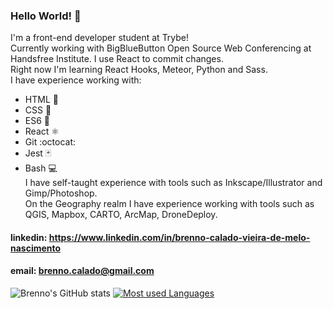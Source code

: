 ### Hello World! 👋

I'm a front-end developer student at Trybe!  
Currently working with BigBlueButton Open Source Web Conferencing at Handsfree Institute. I use React to commit changes.  
Right now I'm learning React Hooks, Meteor, Python and Sass.  
I have experience working with:
  * HTML :orange_book:
  * CSS :blue_book:
  * ES6 :ledger:
  * React ⚛️
  * Git :octocat:
  * Jest 🃏
  * Bash 💻  
I have self-taught experience with tools such as Inkscape/Illustrator and Gimp/Photoshop.  
On the Geography realm I have experience working with tools such as QGIS, Mapbox, CARTO, ArcMap, DroneDeploy.

#### linkedin: https://www.linkedin.com/in/brenno-calado-vieira-de-melo-nascimento
#### email: brenno.calado@gmail.com
<!--
**brenno-calado/brenno-calado** is a ✨ _special_ ✨ repository because its `README.md` (this file) appears on your GitHub profile.

Here are some ideas to get you started:

- 🔭 I’m currently working on ...
- 🌱 I’m currently learning ...
- 👯 I’m looking to collaborate on ...
- 🤔 I’m looking for help with ...
- 💬 Ask me about ...
- 📫 How to reach me: ...
- 😄 Pronouns: ...
- ⚡ Fun fact: ...
-->
![Brenno's GitHub stats](https://github-readme-stats.vercel.app/api?username=brenno-calado&show_icons=true&theme=tokyonight&count_private=true)
[![Most used Languages](https://github-readme-stats.vercel.app/api/top-langs/?username=brenno-calado&layout=compact&theme=tokyonight)](https://github.com/brenno-calado/github-readme-stats)
